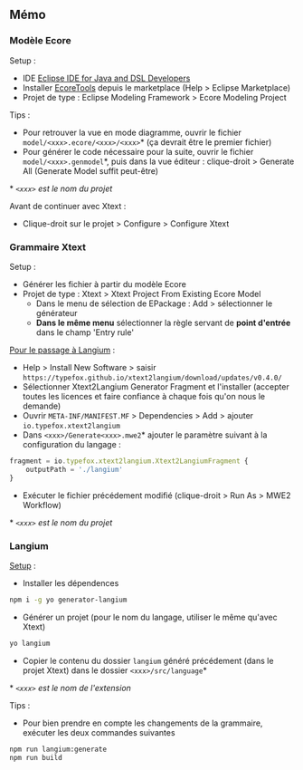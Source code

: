 ## Mémo

### Modèle Ecore
Setup :
- IDE [Eclipse IDE for Java and DSL Developers](https://www.eclipse.org/downloads/packages/release/juno/sr2/eclipse-ide-java-and-dsl-developers)
- Installer [EcoreTools](https://marketplace.eclipse.org/content/ecoretools-ecore-diagram-editor) depuis le marketplace (Help > Eclipse Marketplace)
- Projet de type : Eclipse Modeling Framework > Ecore Modeling Project

Tips :
 - Pour retrouver la vue en mode diagramme, ouvrir le fichier `model/<xxx>.ecore/<xxx>/<xxx>`\* (ça devrait être le premier fichier)
 - Pour générer le code nécessaire pour la suite, ouvrir le fichier `model/<xxx>.genmodel`\*, puis dans la vue éditeur : clique-droit > Generate All (Generate Model suffit peut-être)

\* *`<xxx>` est le nom du projet*

Avant de continuer avec Xtext :
- Clique-droit sur le projet > Configure > Configure Xtext

### Grammaire Xtext
Setup :
- Générer les fichier à partir du modèle Ecore
- Projet de type : Xtext > Xtext Project From Existing Ecore Model
  -  Dans le menu de sélection de EPackage : Add > sélectionner le générateur
  -  **Dans le même menu** sélectionner la règle servant de **point d'entrée** dans le champ 'Entry rule'

[Pour le passage à Langium](https://github.com/TypeFox/xtext2langium) :
- Help > Install New Software > saisir `https://typefox.github.io/xtext2langium/download/updates/v0.4.0/`
- Sélectionner Xtext2Langium Generator Fragment et l'installer (accepter toutes les licences et faire confiance à chaque fois qu'on nous le demande)
- Ouvrir `META-INF/MANIFEST.MF` > Dependencies > Add > ajouter `io.typefox.xtext2langium`
- Dans `<xxx>/Generate<xxx>.mwe2`\* ajouter le paramètre suivant à la configuration du langage :
```js
fragment = io.typefox.xtext2langium.Xtext2LangiumFragment {
    outputPath = './langium'
}
```
- Exécuter le fichier précédement modifié (clique-droit > Run As > MWE2 Workflow)

\* *`<xxx>` est le nom du projet*

### Langium
[Setup](https://langium.org/docs/getting-started/) :
- Installer les dépendences
```sh
npm i -g yo generator-langium
```
- Générer un projet (pour le nom du langage, utiliser le même qu'avec Xtext)
```sh
yo langium
```
- Copier le contenu du dossier `langium` généré précédement (dans le projet Xtext) dans le dossier `<xxx>/src/language`\*

\* *`<xxx>` est le nom de l'extension*

Tips :
- Pour bien prendre en compte les changements de la grammaire, exécuter les deux commandes suivantes
```sh
npm run langium:generate
npm run build
```
